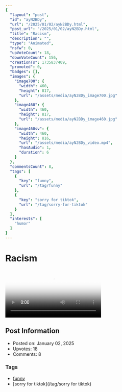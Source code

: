 ```yaml
---
{
  "layout": "post",
  "id": "ayN2BDy",
  "url": "/2025/01/02/ayN2BDy.html",
  "post_url": "/2025/01/02/ayN2BDy.html",
  "title": "Racism",
  "description": "",
  "type": "Animated",
  "nsfw": 0,
  "upVoteCount": 18,
  "downVoteCount": 156,
  "creationTs": 1735837409,
  "promoted": 0,
  "badges": [],
  "images": {
    "image700": {
      "width": 460,
      "height": 817,
      "url": "/assets/media/ayN2BDy_image700.jpg"
    },
    "image460": {
      "width": 460,
      "height": 817,
      "url": "/assets/media/ayN2BDy_image460.jpg"
    },
    "image460sv": {
      "width": 460,
      "height": 816,
      "url": "/assets/media/ayN2BDy_video.mp4",
      "hasAudio": 1,
      "duration": 6
    }
  },
  "commentsCount": 8,
  "tags": [
    {
      "key": "funny",
      "url": "/tag/funny"
    },
    {
      "key": "sorry for tiktok",
      "url": "/tag/sorry-for-tiktok"
    }
  ],
  "interests": [
    "humor"
  ]
}
---
```


# Racism

<video controls playsinline loop poster="/assets/media/ayN2BDy_image460.jpg">
  <source src="/assets/media/ayN2BDy_video.mp4" type="video/mp4">
  Your browser does not support the video tag.
</video>

## Post Information

- Posted on: January 02, 2025
- Upvotes: 18
- Comments: 8

### Tags

- [funny](/tag/funny)
- [sorry for tiktok](/tag/sorry for tiktok)
